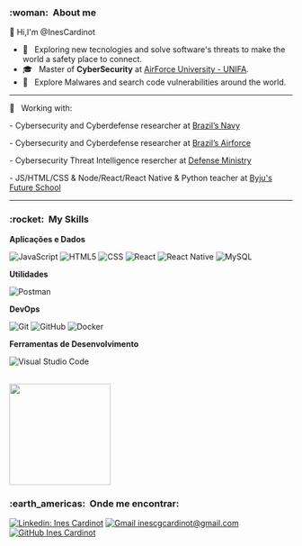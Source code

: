 <h3> :woman: &nbsp;About me</h3>

👋 Hi,I'm @InesCardinot


- 🤔 &nbsp; Exploring new tecnologies and solve software's threats to make the world a safety place to connect.
- 🎓 &nbsp; Master of **CyberSecurity** at <a href="https://www2.fab.mil.br/unifa/">AirForce University - UNIFA</a>.
- 🌱 &nbsp; Explore Malwares and search code vulnerabilities around the world.

---

💼 &nbsp; Working with:
<p>
- Cybersecurity and Cyberdefense researcher at <a href="https://www.marinha.mil.br/egn"/>Brazil’s Navy</a>
</p><p>
- Cybersecurity and Cyberdefense researcher at <a href="https://www2.fab.mil.br/unifa/"/>Brazil’s Airforce</a>
</p><p>
- Cybersecurity Threat Intelligence resercher at <a href="https://www.gov.br/defesa/pt-br/">Defense Ministry</a>
</p><p>
- JS/HTML/CSS & Node/React/React Native & Python teacher at <a href="https://www.byjusfutureschool.com"/>Byju's Future School</a>
</p>

---


<h3> :rocket: &nbsp;My Skills </h3>

**Aplicações e Dados**


  ![JavaScript](https://img.shields.io/badge/-JavaScript-333333?style=flat&logo=javascript)
  ![HTML5](https://img.shields.io/badge/-HTML5-333333?style=flat&logo=HTML5)
  ![CSS](https://img.shields.io/badge/-CSS-333333?style=flat&logo=CSS3&logoColor=1572B6)
  ![React](https://img.shields.io/badge/-React-333333?style=flat&logo=react)
  ![React Native](https://img.shields.io/badge/-React%20Native-333333?style=flat&logo=react)
  ![MySQL](https://img.shields.io/badge/-MySQL-333333?style=flat&logo=mysql)

**Utilidades**

  ![Postman](https://img.shields.io/badge/-Postman-333333?style=flat&logo=postman)

**DevOps**

  ![Git](https://img.shields.io/badge/-Git-333333?style=flat&logo=git)
  ![GitHub](https://img.shields.io/badge/-GitHub-333333?style=flat&logo=github)
  ![Docker](https://img.shields.io/badge/-Docker-333333?style=flat&logo=docker)

**Ferramentas de Desenvolvimento**

  ![Visual Studio Code](https://img.shields.io/badge/-Visual%20Studio%20Code-333333?style=flat&logo=visual-studio-code&logoColor=007ACC)
  

<br/>

<a href="https://github.com/InesCardinot">
  <img height="180em" src="https://github-readme-stats.vercel.app/api?username=InesCardinot&theme=dracula&show_icons=true"/>
</a>

<br/>

<h3> :earth_americas: &nbsp;Onde me encontrar: </h3> 

[![Linkedin: Ines Cardinot](https://img.shields.io/badge/inescardinot-blue?style=flat-square&logo=Linkedin&logoColor=white&link=https://www.linkedin.com/in/inescardinot/)](https://www.linkedin.com/in/inescardinot/)
[![Gmail inescgcardinot@gmail.com](https://img.shields.io/badge/-inescgcardinot@gmail.com-006bed?style=flat-square&logo=Gmail&logoColor=white&link=mailto:inescgcardinot@gmail.com)](mailto:inescgcardinot@gmail.com)
[![GitHub Ines Cardinot]( https://img.shields.io/github/followers/InesCardinot?label=follow&style=social)](https://github.com/InesCardinot)
